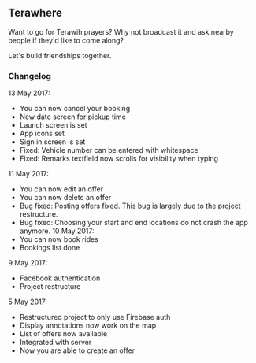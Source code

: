 ## Terawhere

Want to go for Terawih prayers? Why not broadcast it and ask nearby people if they'd like to come along? 

Let's build friendships together.

### Changelog
13 May 2017:
- You can now cancel your booking
- New date screen for pickup time
- Launch screen is set
- App icons set
- Sign in screen is set
- Fixed: Vehicle number can be entered with whitespace
- Fixed: Remarks textfield now scrolls for visibility when typing


11 May 2017:
- You can now edit an offer
- You can now delete an offer
- Bug fixed: Posting offers fixed. This bug is largely due to the project restructure.
- Bug fixed: Choosing your start and end locations do not crash the app anymore. 
10 May 2017:
- You can now book rides
- Bookings list done

9 May 2017:
- Facebook authentication
- Project restructure

5 May 2017:
- Restructured project to only use Firebase auth
- Display annotations now work on the map
- List of offers now available
- Integrated with server
- Now you are able to create an offer
